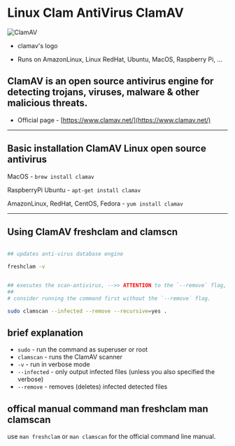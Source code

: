 # Linux Clam AntiVirus ClamAV

![ClamAV](https://www.clamav.net/assets/clamav-trademark.png)

- clamav's logo

- Runs on AmazonLinux, Linux RedHat, Ubuntu, MacOS, Raspberry Pi, ...

## ClamAV is an open source antivirus engine for detecting trojans, viruses, malware & other malicious threats.

- Official page - [https://www.clamav.net/](https://www.clamav.net/)

---

## Basic installation ClamAV Linux open source antivirus

MacOS - `brew install clamav`

RaspberryPi Ubuntu - `apt-get install clamav`

AmazonLinux, RedHat, CentOS, Fedora - `yum install clamav`

---

## Using ClamAV freshclam and clamscn

```bash

## updates anti-virus database engine

freshclam -v


## executes the scan-antivirus, -->> ATTENTION to the `--remove` flag, this deletes files!
##
# consider running the command first without the `--remove` flag.

sudo clamscan --infected --remove --recursive=yes .

```

## brief explanation

- `sudo`       - run the command as superuser or root
- `clamscan`   - runs the ClamAV scanner
- `-v`         - run in verbose mode
- `--infected` - only output infected files (unless you also specified the verbose)
- `--remove`   - removes (deletes) infected detected files

## offical manual command man freshclam man clamscan

use `man freshclam` or `man clamscan` for the official command line manual.


